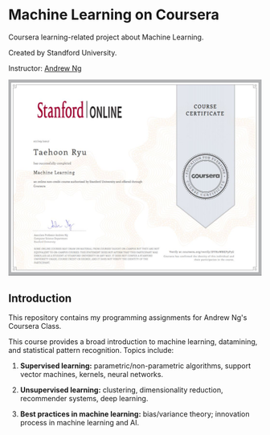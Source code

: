 # Machine Learning on Coursera
Coursera learning-related project about Machine Learning.

Created by Standford University.

Instructor: [Andrew Ng](http://www.andrewng.org/)

![](\ml_certificate.JPG)

## Introduction
This repository contains my programming assignments for Andrew Ng's Coursera Class. 

This course provides a broad introduction to machine learning, datamining, and statistical pattern recognition. 
Topics include: 

1. **Supervised learning:** parametric/non-parametric algorithms, support vector machines, kernels, neural networks.

2. **Unsupervised learning:** clustering, dimensionality reduction, recommender systems, deep learning. 

3. **Best practices in machine learning:** bias/variance theory; innovation process in machine learning and AI. 


